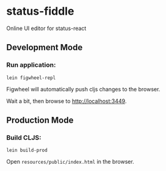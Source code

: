 # status-fiddle

Online UI editor for status-react

## Development Mode

### Run application:

```
lein figwheel-repl
```

Figwheel will automatically push cljs changes to the browser.

Wait a bit, then browse to [http://localhost:3449](http://localhost:3449).

## Production Mode

### Build CLJS:

```
lein build-prod
```

Open `resources/public/index.html` in the browser.
